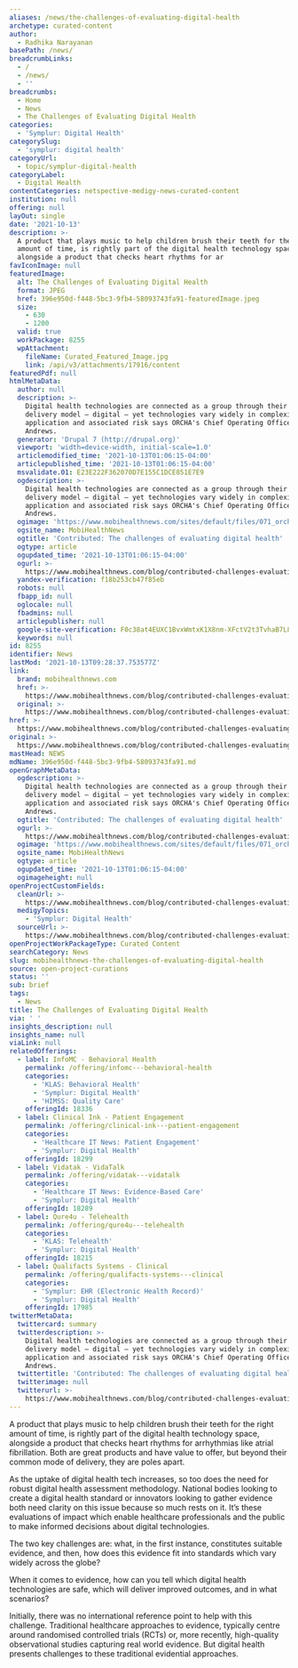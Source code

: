```yaml
---
aliases: /news/the-challenges-of-evaluating-digital-health
archetype: curated-content
author:
  - Radhika Narayanan
basePath: /news/
breadcrumbLinks:
  - /
  - /news/
  - ''
breadcrumbs:
  - Home
  - News
  - The Challenges of Evaluating Digital Health
categories:
  - 'Symplur: Digital Health'
categorySlug:
  - 'symplur: digital health'
categoryUrl:
  - topic/symplur-digital-health
categoryLabel:
  - Digital Health
contentCategories: netspective-medigy-news-curated-content
institution: null
offering: null
layOut: single
date: '2021-10-13'
description: >-
  A product that plays music to help children brush their teeth for the right
  amount of time, is rightly part of the digital health technology space,
  alongside a product that checks heart rhythms for ar
favIconImage: null
featuredImage:
  alt: The Challenges of Evaluating Digital Health
  format: JPEG
  href: 396e950d-f448-5bc3-9fb4-58093743fa91-featuredImage.jpeg
  size:
    - 630
    - 1200
  valid: true
  workPackage: 8255
  wpAttachment:
    fileName: Curated_Featured_Image.jpg
    link: /api/v3/attachments/17916/content
featuredPdf: null
htmlMetaData:
  author: null
  description: >-
    Digital health technologies are connected as a group through their primary
    delivery model – digital – yet technologies vary widely in complexity,
    application and associated risk says ORCHA's Chief Operating Officer, Tim
    Andrews.
  generator: 'Drupal 7 (http://drupal.org)'
  viewport: 'width=device-width, initial-scale=1.0'
  articlemodified_time: '2021-10-13T01:06:15-04:00'
  articlepublished_time: '2021-10-13T01:06:15-04:00'
  msvalidate.01: E23E222F362070D7E155C1DCE851E7E9
  ogdescription: >-
    Digital health technologies are connected as a group through their primary
    delivery model – digital – yet technologies vary widely in complexity,
    application and associated risk says ORCHA's Chief Operating Officer, Tim
    Andrews.
  ogimage: 'https://www.mobihealthnews.com/sites/default/files/071_orcha_resized.jpg'
  ogsite_name: MobiHealthNews
  ogtitle: 'Contributed: The challenges of evaluating digital health'
  ogtype: article
  ogupdated_time: '2021-10-13T01:06:15-04:00'
  ogurl: >-
    https://www.mobihealthnews.com/blog/contributed-challenges-evaluating-digital-health
  yandex-verification: f18b253cb47f85eb
  robots: null
  fbapp_id: null
  oglocale: null
  fbadmins: null
  articlepublisher: null
  google-site-verification: F0c38at4EUXC1BvxWmtxK1X8nm-XFctV2t3TvhaB7L8
  keywords: null
id: 8255
identifier: News
lastMod: '2021-10-13T09:28:37.753577Z'
link:
  brand: mobihealthnews.com
  href: >-
    https://www.mobihealthnews.com/blog/contributed-challenges-evaluating-digital-health
  original: >-
    https://www.mobihealthnews.com/blog/contributed-challenges-evaluating-digital-health
href: >-
  https://www.mobihealthnews.com/blog/contributed-challenges-evaluating-digital-health
original: >-
  https://www.mobihealthnews.com/blog/contributed-challenges-evaluating-digital-health
mastHead: NEWS
mdName: 396e950d-f448-5bc3-9fb4-58093743fa91.md
openGraphMetaData:
  ogdescription: >-
    Digital health technologies are connected as a group through their primary
    delivery model – digital – yet technologies vary widely in complexity,
    application and associated risk says ORCHA's Chief Operating Officer, Tim
    Andrews.
  ogtitle: 'Contributed: The challenges of evaluating digital health'
  ogurl: >-
    https://www.mobihealthnews.com/blog/contributed-challenges-evaluating-digital-health
  ogimage: 'https://www.mobihealthnews.com/sites/default/files/071_orcha_resized.jpg'
  ogsite_name: MobiHealthNews
  ogtype: article
  ogupdated_time: '2021-10-13T01:06:15-04:00'
  ogimageheight: null
openProjectCustomFields:
  cleanUrl: >-
    https://www.mobihealthnews.com/blog/contributed-challenges-evaluating-digital-health
  medigyTopics:
    - 'Symplur: Digital Health'
  sourceUrl: >-
    https://www.mobihealthnews.com/blog/contributed-challenges-evaluating-digital-health
openProjectWorkPackageType: Curated Content
searchCategory: News
slug: mobihealthnews-the-challenges-of-evaluating-digital-health
source: open-project-curations
status: ''
sub: brief
tags:
  - News
title: The Challenges of Evaluating Digital Health
via: ' '
insights_description: null
insights_name: null
viaLink: null
relatedOfferings:
  - label: InfoMC - Behavioral Health
    permalink: /offering/infomc---behavioral-health
    categories:
      - 'KLAS: Behavioral Health'
      - 'Symplur: Digital Health'
      - 'HIMSS: Quality Care'
    offeringId: 18336
  - label: Clinical Ink - Patient Engagement
    permalink: /offering/clinical-ink---patient-engagement
    categories:
      - 'Healthcare IT News: Patient Engagement'
      - 'Symplur: Digital Health'
    offeringId: 18299
  - label: Vidatak - VidaTalk
    permalink: /offering/vidatak---vidatalk
    categories:
      - 'Healthcare IT News: Evidence-Based Care'
      - 'Symplur: Digital Health'
    offeringId: 18289
  - label: Qure4u - Telehealth
    permalink: /offering/qure4u---telehealth
    categories:
      - 'KLAS: Telehealth'
      - 'Symplur: Digital Health'
    offeringId: 18215
  - label: Qualifacts Systems - Clinical
    permalink: /offering/qualifacts-systems---clinical
    categories:
      - 'Symplur: EHR (Electronic Health Record)'
      - 'Symplur: Digital Health'
    offeringId: 17985
twitterMetaData:
  twittercard: summary
  twitterdescription: >-
    Digital health technologies are connected as a group through their primary
    delivery model – digital – yet technologies vary widely in complexity,
    application and associated risk says ORCHA's Chief Operating Officer, Tim
    Andrews.
  twittertitle: 'Contributed: The challenges of evaluating digital health'
  twitterimage: null
  twitterurl: >-
    https://www.mobihealthnews.com/blog/contributed-challenges-evaluating-digital-health
---
```

<p>A product that plays music to help children brush their teeth for the right amount of time, is rightly part of the digital health technology space, alongside a product that checks heart rhythms for arrhythmias like atrial fibrillation. Both are great products and have value to offer, but beyond their common mode of delivery, they are poles apart.</p><p>As the uptake of digital health tech increases, so too does the need for robust digital health assessment methodology. National bodies looking to create a digital health standard or innovators looking to gather evidence both need clarity on this issue because so much rests on it.&nbsp;It’s these evaluations of impact which enable healthcare professionals and the public to make informed decisions about digital technologies.</p><p>The two key challenges are: what, in the first instance, constitutes suitable evidence, and then, how does this evidence fit into standards which vary widely across the globe?</p><p>When it comes to evidence, how can you tell which digital health technologies are safe, which will deliver improved outcomes, and in what scenarios?</p><p>Initially, there was no international reference point to help with this challenge. Traditional healthcare approaches to evidence, typically centre around randomised controlled trials (RCTs) or, more recently, high-quality observational studies capturing real world evidence. But digital health presents challenges to these traditional evidential approaches.&nbsp;</p>